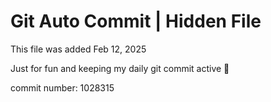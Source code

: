 # Git Auto Commit | Hidden File

This file was added Feb 12, 2025

Just for fun and keeping my daily git commit active 🤪

commit number: 1028315
